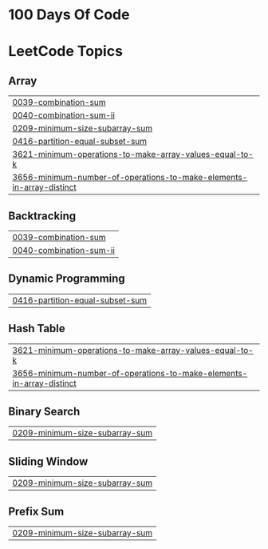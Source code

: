 # 100 Days Of Code

<!---LeetCode Topics Start-->
# LeetCode Topics
## Array
|  |
| ------- |
| [0039-combination-sum](https://github.com/divijakinger/PlacementPrep/tree/master/0039-combination-sum) |
| [0040-combination-sum-ii](https://github.com/divijakinger/PlacementPrep/tree/master/0040-combination-sum-ii) |
| [0209-minimum-size-subarray-sum](https://github.com/divijakinger/PlacementPrep/tree/master/0209-minimum-size-subarray-sum) |
| [0416-partition-equal-subset-sum](https://github.com/divijakinger/PlacementPrep/tree/master/0416-partition-equal-subset-sum) |
| [3621-minimum-operations-to-make-array-values-equal-to-k](https://github.com/divijakinger/PlacementPrep/tree/master/3621-minimum-operations-to-make-array-values-equal-to-k) |
| [3656-minimum-number-of-operations-to-make-elements-in-array-distinct](https://github.com/divijakinger/PlacementPrep/tree/master/3656-minimum-number-of-operations-to-make-elements-in-array-distinct) |
## Backtracking
|  |
| ------- |
| [0039-combination-sum](https://github.com/divijakinger/PlacementPrep/tree/master/0039-combination-sum) |
| [0040-combination-sum-ii](https://github.com/divijakinger/PlacementPrep/tree/master/0040-combination-sum-ii) |
## Dynamic Programming
|  |
| ------- |
| [0416-partition-equal-subset-sum](https://github.com/divijakinger/PlacementPrep/tree/master/0416-partition-equal-subset-sum) |
## Hash Table
|  |
| ------- |
| [3621-minimum-operations-to-make-array-values-equal-to-k](https://github.com/divijakinger/PlacementPrep/tree/master/3621-minimum-operations-to-make-array-values-equal-to-k) |
| [3656-minimum-number-of-operations-to-make-elements-in-array-distinct](https://github.com/divijakinger/PlacementPrep/tree/master/3656-minimum-number-of-operations-to-make-elements-in-array-distinct) |
## Binary Search
|  |
| ------- |
| [0209-minimum-size-subarray-sum](https://github.com/divijakinger/PlacementPrep/tree/master/0209-minimum-size-subarray-sum) |
## Sliding Window
|  |
| ------- |
| [0209-minimum-size-subarray-sum](https://github.com/divijakinger/PlacementPrep/tree/master/0209-minimum-size-subarray-sum) |
## Prefix Sum
|  |
| ------- |
| [0209-minimum-size-subarray-sum](https://github.com/divijakinger/PlacementPrep/tree/master/0209-minimum-size-subarray-sum) |
<!---LeetCode Topics End-->